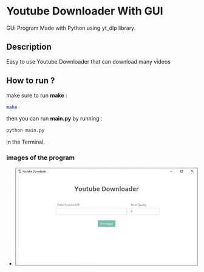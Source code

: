 # Youtube Downloader With GUI

GUi Program Made with Python using yt_dlp library.

## Description

Easy to use Youtube Downloader that can download many videos

## How to run ?

make sure to run **make** :

```bash
make
```

then you can run **main.py** by running :

```bash
python main.py
```

in the Terminal.

### images of the program

- ![image](/images/1.JPG)

